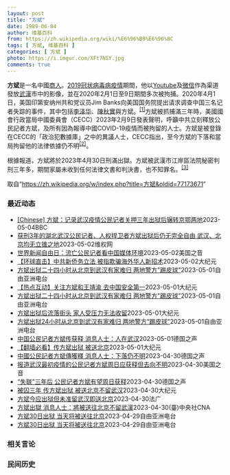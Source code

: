 ```yaml
---
layout: post
title: "方斌"
date: 1989-06-04
author: 维基百科
from: https://zh.wikipedia.org/wiki/%E6%96%B9%E6%96%8C
tags: [ 方斌, 维基百科 ]
categories: [ 方斌 ]
photo: https://i.imgur.com/XFt7NSY.jpg
comments: true
---
```

<div class="mw-parser-output">
<p><b>方斌</b>是一名中國<a href="/wiki/%E5%95%86%E4%BA%BA" title="商人">商人</a>。<a href="/wiki/2019%E5%86%A0%E7%8A%B6%E7%97%85%E6%AF%92%E7%97%85%E7%96%AB%E6%83%85" title="2019冠状病毒病疫情">2019冠状病毒病疫情</a>期間，他以<a href="/wiki/Youtube" class="mw-redirect" title="Youtube">Youtube</a>及<a href="/wiki/%E5%BE%AE%E4%BF%A1" title="微信">微信</a>作為渠道發放<a href="/wiki/%E6%AD%A6%E6%BC%A2" class="mw-redirect" title="武漢">武漢</a>市中的影像，並在2020年2月1日至9日期間多次被拘捕。2020年4月1日，美国印第安纳州共和党议员Jim Banks向美国国务院提出请求调查中国三名记者失踪的事件，其中包括<a href="/wiki/%E6%9D%8E%E6%B3%BD%E5%8D%8E_(%E8%AE%B0%E8%80%85)" title="李泽华 (记者)">李泽华</a>、<a href="/wiki/%E9%99%88%E7%A7%8B%E5%AE%9E_(%E5%BE%8B%E5%B8%88)" title="陈秋实 (律师)">陳秋實</a>與<a class="mw-selflink selflink">方斌</a>。<sup id="cite_ref-1" class="reference"><a href="#cite_note-1">[1]</a></sup>方斌被抓捕滿三年時，美國國會行政當局中國委員會（CECC）2023年2月9日發表聲明，呼籲中共立刻釋放公民記者方斌，及所有因為報導中國COVID-19疫情而被拘留的人士。方斌是被登錄在CECC的「政治犯數據庫」之中的異議人士，CECC指出，至今方斌的下落和當局拘留他的法律依據仍不明<sup id="cite_ref-2" class="reference"><a href="#cite_note-2">[2]</a></sup>。
</p><p>根據報道，方斌將於2023年4月30日刑滿出獄。方斌被武漢市江岸區法院秘密判刑三年多，期間家屬未收到任何法律文書和判決書，也不知罪名。<sup id="cite_ref-3" class="reference"><a href="#cite_note-3">[3]</a></sup>
</p>
</div><!--esi <esi:include src="/esitest-fa8a495983347898/content" /> --><noscript><img src="//zh.wikipedia.org/wiki/Special:CentralAutoLogin/start?type=1x1" alt="" title="" width="1" height="1" style="border: none; position: absolute;"></noscript>
<div class="printfooter" data-nosnippet="">取自“<a dir="ltr" href="https://zh.wikipedia.org/w/index.php?title=方斌&amp;oldid=77173671">https://zh.wikipedia.org/w/index.php?title=方斌&amp;oldid=77173671</a>”</div><div id="recent-news"><h3>最近动态</h3><ul><li><a href="https://nodebe4.github.io/waimei/2023-05-04/Chinese-%E6%96%B9%E6%96%8C-%E8%AE%B0%E5%BD%95%E6%AD%A6%E6%B1%89%E7%96%AB%E6%83%85%E5%85%AC%E6%B0%91%E8%AE%B0%E8%80%85%E5%85%B3%E6%8A%BC%E4%B8%89%E5%B9%B4%E5%87%BA%E7%8B%B1%E5%90%8E%E8%BE%97%E8%BD%AC%E4%BA%AC%E9%84%82%E4%B8%A4%E5%9C%B0" title="[Chinese] 方斌：记录武汉疫情公民记者关押三年出狱后辗转京鄂两地—— 方斌：记录武汉疫情公民记者关押三年出狱后辗转京鄂两地 1 小时前 图像来源，Getty Images 图像加注文字，...">[Chinese] 方斌：记录武汉疫情公民记者关押三年出狱后辗转京鄂两地</a><time>2023-05-04</time><a class="tag">BBC</a></li>
<li><a href="https://nodebe4.github.io/waimei/2023-05-02/%E8%8E%B7%E5%88%913%E5%B9%B4%E7%9A%84%E6%B9%96%E5%8C%97%E6%AD%A6%E6%B1%89%E5%85%AC%E6%B0%91%E8%AE%B0%E8%80%85-%E4%BA%BA%E6%9D%83%E6%8D%8D%E5%8D%AB%E8%80%85%E6%96%B9%E6%96%8C%E5%87%BA%E7%8B%B1%E5%90%8E%E4%BB%8D%E6%97%A0%E5%AE%8C%E5%85%A8%E8%87%AA%E7%94%B1-%E6%AD%A6%E6%B1%89-%E5%8C%97%E4%BA%AC%E5%9D%87%E6%97%A0%E7%AB%8B%E9%94%A5%E4%B9%8B%E5%9C%B0" title="获刑3年的湖北武汉公民记者、人权捍卫者方斌出狱后仍无完全自由 武汉、北京均无立锥之地—— （维权网信息中心报道）2023年5月3日，本网获悉：获刑3年的湖北武汉公民记者、人权捍卫者方斌2023年...">获刑3年的湖北武汉公民记者、人权捍卫者方斌出狱后仍无完全自由   武汉、北京均无立锥之地</a><time>2023-05-02</time><a class="tag">维权网</a></li>
<li><a href="https://nodebe4.github.io/waimei/2023-05-02/%E4%B8%96%E7%95%8C%E6%96%B0%E9%97%BB%E8%87%AA%E7%94%B1%E6%97%A5-%E6%B5%81%E4%BA%A1%E5%85%AC%E6%B0%91%E8%AE%B0%E8%80%85%E7%9C%8B%E4%B8%AD%E5%9B%BD%E5%AA%92%E4%BD%93%E7%8E%AF%E5%A2%83" title="世界新闻自由日：流亡公民记者看中国媒体环境—— Tue, 02 May 2023 10:50:33 GMT 遭到打压的武汉疫情调查公民记者张展、方斌。（洛杉矶视觉艺术家协会提供） 5月3日是世界...">世界新闻自由日：流亡公民记者看中国媒体环境</a><time>2023-05-02</time><a class="tag">美国之音</a></li>
<li><a href="https://nodebe4.github.io/waimei/2023-05-02/%E7%8E%AF%E7%90%83%E7%9B%B4%E5%87%BB-%E4%B8%AD%E5%85%B1%E6%96%B0%E4%BE%A8%E5%8A%A1%E7%AB%8B%E6%B3%95-%E8%A2%AB%E6%8C%87%E6%AC%BA%E9%AA%97%E6%B5%B7%E5%A4%96%E5%8D%8E%E4%BA%BA%E6%96%B0%E6%8B%9B%E6%9C%AF" title="【环球直击】中共新侨务立法 被指欺骗海外华人新招术—— 【大纪元2023年05月01日讯】（新唐人环球直击5月1日完整版）承诺捍卫与台关系，巴拉圭友台候选人当选总统；方斌刑满下落不明，传被送往北...">【环球直击】中共新侨务立法 被指欺骗海外华人新招术</a><time>2023-05-02</time><a class="tag">大纪元</a></li>
<li><a href="https://nodebe4.github.io/waimei/2023-05-01/%E6%96%B9%E6%96%8C%E5%87%BA%E7%8B%B1%E4%BA%8C%E5%8D%81%E5%9B%9B%E5%B0%8F%E6%97%B6%E4%BB%8E%E5%8C%97%E4%BA%AC%E5%88%B0%E6%AD%A6%E6%B1%89%E6%9C%89%E5%AE%B6%E9%9A%BE%E5%BD%92-%E4%B8%A4%E5%9C%B0%E8%AD%A6%E6%96%B9-%E8%B8%A2%E7%9A%AE%E7%90%83" title="方斌出狱二十四小时从北京到武汉有家难归 两地警方”踢皮球”—— 武汉公民记者方斌 视频截图/Youtube 武汉公民记者方斌于本周日（30日）上午刑满出狱后，立即被当局送往北京，而北京方面不愿收...">方斌出狱二十四小时从北京到武汉有家难归 两地警方"踢皮球"</a><time>2023-05-01</time><a class="tag">自由亚洲电台</a></li>
<li><a href="https://nodebe4.github.io/waimei/2023-05-01/%E7%83%AD%E7%82%B9%E4%BA%92%E5%8A%A8-%E5%85%B3%E6%B3%A8%E6%96%B9%E6%96%8C%E5%92%8C%E7%8E%8B%E9%9D%96%E6%B8%9D-%E5%8E%BB%E4%B8%AD%E5%9B%BD%E5%AE%89%E5%85%A8%E7%AC%AC%E4%B8%80" title="【热点互动】关注方斌和王靖渝 去中国安全第一—— 【大纪元2023年05月02日讯】方斌出狱，24小时内往返武汉北京却无处可居，为什么？王靖渝被报案，荷兰放炸弹绑人质，谁干的？亲历者讲述历史，经...">【热点互动】关注方斌和王靖渝 去中国安全第一</a><time>2023-05-01</time><a class="tag">大纪元</a></li>
<li><a href="https://nodebe4.github.io/waimei/2023-05-01/%E6%96%B9%E6%96%8C%E5%87%BA%E7%8B%B1%E4%BA%8C%E5%8D%81%E5%9B%9B%E5%B0%8F%E6%97%B6%E4%BB%8E%E5%8C%97%E4%BA%AC%E5%88%B0%E6%AD%A6%E6%B1%89%E6%9C%89%E5%AE%B6%E9%9A%BE%E5%BD%92-%E4%B8%A4%E5%9C%B0%E8%AD%A6%E6%96%B9-%E8%B8%A2%E7%9A%AE%E7%90%83" title="方斌出狱二十四小时从北京到武汉有家难归 两地警方”踢皮球”—— 武汉公民记者方斌 视频截图/Youtube 武汉公民记者方斌于本周日（30日）上午刑满出狱后，立即被当局送往北京，而北京方面不愿收...">方斌出狱二十四小时从北京到武汉有家难归 两地警方"踢皮球"</a><time>2023-05-01</time><a class="tag">自由亚洲电台</a></li>
<li><a href="https://nodebe4.github.io/waimei/2023-05-01/%E6%96%B9%E6%96%8C%E5%87%BA%E7%8B%B1%E5%90%8E%E6%B5%81%E8%90%BD%E8%A1%97%E5%A4%B4-%E5%AE%B6%E4%BA%BA%E5%8F%97%E5%8E%8B%E5%8A%9B%E6%97%A0%E6%B3%95%E6%94%B6%E7%95%99" title="方斌出狱后流落街头 家人受压力无法收留—— 【大纪元2023年05月02日讯】（大纪元记者萧律生、洪宁采访报导）武汉公民记者方斌因曝光武汉疫情真实情况遭中共秘密判刑三年，日前出狱，但仍被监控，其...">方斌出狱后流落街头 家人受压力无法收留</a><time>2023-05-01</time><a class="tag">大纪元</a></li>
<li><a href="https://nodebe4.github.io/waimei/2023-05-01/%E6%96%B9%E6%96%8C%E5%87%BA%E7%8B%B124%E5%B0%8F%E6%97%B6%E4%BB%8E%E5%8C%97%E4%BA%AC%E5%88%B0%E6%AD%A6%E6%B1%89%E6%9C%89%E5%AE%B6%E9%9A%BE%E5%BD%92-%E4%B8%A4%E5%9C%B0%E8%AD%A6%E6%96%B9-%E8%B8%A2%E7%9A%AE%E7%90%83" title="方斌出狱24小时从北京到武汉有家难归 两地警方“踢皮球”—— 武汉公民记者方斌 视频截图/Youtube 武汉公民记者方斌于本周日（30日）上午刑满出狱后，立即被当局送上飞往北京的航班，而北京方...">方斌出狱24小时从北京到武汉有家难归 两地警方“踢皮球”</a><time>2023-05-01</time><a class="tag">自由亚洲电台</a></li>
<li><a href="https://nodebe4.github.io/waimei/2023-05-01/%E4%B8%AD%E5%9B%BD%E5%85%AC%E6%B0%91%E8%AE%B0%E8%80%85%E6%96%B9%E6%96%8C%E4%BC%A0%E8%8E%B7%E9%87%8A-%E6%B6%88%E6%81%AF%E4%BA%BA%E5%A3%AB-%E4%BA%BA%E5%9C%A8%E6%AD%A6%E6%B1%89" title="中国公民记者方斌传获释 消息人士：人在武汉—— William Yang2023-04-30T13:58:03.086Z （德国之声中文网）因在2020年初纪录武汉封城情况而被中国警方逮捕的中国...">中国公民记者方斌传获释 消息人士：人在武汉</a><time>2023-05-01</time><a class="tag">德国之声</a></li>
<li><a href="https://nodebe4.github.io/waimei/2023-05-01/%E7%BF%BB%E5%A2%99%E5%BF%85%E7%9C%8B-%E4%BC%A0%E6%96%B9%E6%96%8C%E5%87%BA%E7%8B%B1-%E8%A2%AB%E9%80%81%E5%8C%97%E4%BA%AC" title="【翻墙必看】传方斌出狱 被送北京—— 【大纪元2023年05月01日讯】大纪元每天为读者梳理翻墙必看的文章： 1.被囚三年 传方斌出狱 被送北京不留武汉方斌因曝光武汉疫情真相，被中共秘判三年。武...">【翻墙必看】传方斌出狱 被送北京</a><time>2023-05-01</time><a class="tag">大纪元</a></li>
<li><a href="https://nodebe4.github.io/waimei/2023-04-30/%E4%B8%AD%E5%9C%8B%E5%85%AC%E6%B0%91%E8%A8%98%E8%80%85%E6%96%B9%E6%96%8C%E5%82%B3%E7%8D%B2%E9%87%8B-%E6%B6%88%E6%81%AF%E4%BA%BA%E5%A3%AB-%E4%B8%8B%E8%90%BD%E4%BB%8D%E4%B8%8D%E6%98%8E" title="中國公民記者方斌傳獲釋 消息人士：下落仍不明—— William Yang2023-04-30T13:58:03.086Z （德國之聲中文網）因在2020年初紀錄武漢封城情況而被中國警方逮捕的中...">中國公民記者方斌傳獲釋 消息人士：下落仍不明</a><time>2023-04-30</time><a class="tag">德国之声</a></li>
<li><a href="https://nodebe4.github.io/waimei/2023-04-30/%E6%8A%A5%E9%81%93%E6%AD%A6%E6%B1%89%E6%9C%80%E5%88%9D%E7%96%AB%E6%83%85%E7%9A%84%E5%85%AC%E6%B0%91%E8%AE%B0%E8%80%85%E6%96%B9%E6%96%8C%E5%91%A8%E6%97%A5%E5%BA%94%E8%8E%B7%E9%87%8A%E4%BD%86%E5%8E%BB%E5%90%91%E4%B8%8D%E6%98%8E" title="报道武汉最初疫情的公民记者方斌周日应获释但去向不明—— Sun, 30 Apr 2023 14:52:53 GMT 2020年2月19日，香港民主活动人士抗议北京当局逮捕中国著名反腐斗士许志永，...">报道武汉最初疫情的公民记者方斌周日应获释但去向不明</a><time>2023-04-30</time><a class="tag">美国之音</a></li>
<li><a href="https://nodebe4.github.io/waimei/2023-04-30/%E5%A4%B1%E8%81%94-%E4%B8%89%E5%B9%B4%E5%90%8E-%E5%85%AC%E6%B0%91%E8%AE%B0%E8%80%85%E6%96%B9%E6%96%8C%E6%9C%89%E6%9C%9B%E5%91%A8%E6%97%A5%E8%8E%B7%E9%87%8A" title="“失联”三年后 公民记者方斌有望周日获释—— 2023-04-30T13:58:03.086Z （德国之声中文网）方斌原本是一名经营中国传统服装的商人，武汉封城期间，他在网络上发布了一些反映当地...">“失联”三年后 公民记者方斌有望周日获释</a><time>2023-04-30</time><a class="tag">德国之声</a></li>
<li><a href="https://nodebe4.github.io/waimei/2023-04-30/%E8%A2%AB%E5%9B%9A%E4%B8%89%E5%B9%B4-%E4%BC%A0%E6%96%B9%E6%96%8C%E5%87%BA%E7%8B%B1-%E8%A2%AB%E9%80%81%E5%8C%97%E4%BA%AC%E4%B8%8D%E7%95%99%E6%AD%A6%E6%B1%89" title="被囚三年 传方斌出狱 被送北京不留武汉—— 【大纪元2023年04月30日讯】（大纪元记者洪宁采访报导）中国商人方斌因曝光武汉疫情真相，被中共秘判三年。武汉消息人士透露，方斌4月30日出狱，将被...">被囚三年 传方斌出狱 被送北京不留武汉</a><time>2023-04-30</time><a class="tag">大纪元</a></li>
<li><a href="https://nodebe4.github.io/waimei/2023-04-30/%E6%96%B9%E6%96%8C%E4%BB%8A%E5%BA%94%E5%87%BA%E7%8B%B1%E4%BD%86%E6%9C%AA%E5%87%86%E7%95%99%E6%AD%A6%E6%B1%89%E5%8D%B3%E9%80%81%E5%8C%97%E4%BA%AC" title="方斌今应出狱但未准留武汉即送北京—— 30/04/2023 - 12:13 武汉公民记者方斌应于本周日（4月30日）上午刑满出狱。多名消息人士周六对自由亚洲电台披露，方斌出狱后将被警方送上飞往北...">方斌今应出狱但未准留武汉即送北京</a><time>2023-04-30</time><a class="tag">法广</a></li>
<li><a href="https://nodebe4.github.io/waimei/2023-04-30/%E6%96%B9%E6%96%8C%E5%87%BA%E7%8D%84-%E6%B6%88%E6%81%AF%E4%BA%BA%E5%A3%AB-%E5%B0%87%E8%A2%AB%E9%80%81%E5%BE%80%E5%8C%97%E4%BA%AC%E4%B8%8D%E7%95%99%E6%AD%A6%E6%BC%A2" title="方斌出獄 消息人士：將被送往北京不留武漢—— （中央社台北30日電）中國武漢公民記者方斌2020年因報導COVID-19在武漢爆發疫情被判3年徒刑，今天刑滿出獄。消息人士透露，方斌出獄後將被警方...">方斌出獄 消息人士：將被送往北京不留武漢</a><time>2023-04-30</time><a class="tag">(臺)中央社CNA</a></li>
<li><a href="https://nodebe4.github.io/waimei/2023-04-29/%E6%96%B9%E6%96%8C30%E6%97%A5%E5%87%BA%E7%8B%B1-%E5%BD%93%E5%A4%A9%E5%B0%86%E8%A2%AB%E9%80%81%E5%BE%80%E5%8C%97%E4%BA%AC" title="方斌30日出狱 当天将被送往北京—— 武汉公民记者方斌。 视频截图/Youtube 武汉公民记者方斌将于本周日（4月30日）上午刑满出狱。多名消息人士周六对自由亚洲电台披露，方斌出狱后将被警方送...">方斌30日出狱 当天将被送往北京</a><time>2023-04-29</time><a class="tag">自由亚洲电台</a></li>
<li><a href="https://nodebe4.github.io/waimei/2023-04-29/%E6%96%B9%E6%96%8C30%E6%97%A5%E5%87%BA%E7%8B%B1-%E5%BD%93%E5%A4%A9%E5%B0%86%E8%A2%AB%E9%80%81%E5%BE%80%E5%8C%97%E4%BA%AC" title="方斌30日出狱 当天将被送往北京—— 武汉公民记者方斌。 视频截图/Youtube 武汉公民记者方斌将于本周日（4月30日）上午刑满出狱。多名消息人士周六对自由亚洲电台披露，方斌出狱后将被警方送...">方斌30日出狱 当天将被送往北京</a><time>2023-04-29</time><a class="tag">自由亚洲电台</a></li>
</ul></div><div id="open-opinion"><h3>相关言论</h3><ul></ul></div><div id="mjls-record"><h3>民间历史</h3><ul></ul></div>